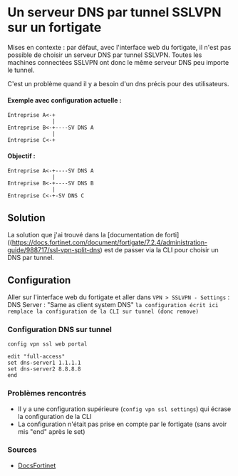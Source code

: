 # Un serveur DNS par tunnel SSLVPN sur un fortigate

Mises en contexte : par défaut, avec l'interface web du fortigate, il n'est pas possible de choisir un serveur DNS par tunnel SSLVPN.
Toutes les machines connectées SSLVPN ont donc le même serveur DNS peu importe le tunnel.

C'est un problème quand il y a besoin d'un dns précis pour des utilisateurs.

#### Exemple avec configuration actuelle :
```
Entreprise A<-+
              |
Entreprise B<-+----SV DNS A
              |
Entreprise C<-+

```

#### Objectif :

```
Entreprise A<-+----SV DNS A
              |
Entreprise B<-+----SV DNS B
              |
Entreprise C<-+-SV DNS C

```
            


## Solution

La solution que j'ai trouvé dans la [documentation de forti]((https://docs.fortinet.com/document/fortigate/7.2.4/administration-guide/988717/ssl-vpn-split-dns) est de passer via la CLI pour choisir un DNS par tunnel.

## Configuration

Aller sur l'interface web du fortigate et aller dans `VPN > SSLVPN - Settings` : DNS Server : "Same as client system DNS" `la configuration écrit ici remplace la configuration de la CLI sur tunnel (donc remove)`

### Configuration DNS sur tunnel

```
config vpn ssl web portal

edit "full-access"
set dns-server1 1.1.1.1
set dns-server2 8.8.8.8
end
```


### Problèmes rencontrés

- Il y a une configuration supérieure (`config vpn ssl settings`) qui écrase la configuration de la CLI 
- La configuration n'était pas prise en compte par le fortigate (sans avoir mis "end"  après le set)



### Sources

- [DocsFortinet](https://docs.fortinet.com/document/fortigate/7.2.4/administration-guide/988717/ssl-vpn-split-dns)